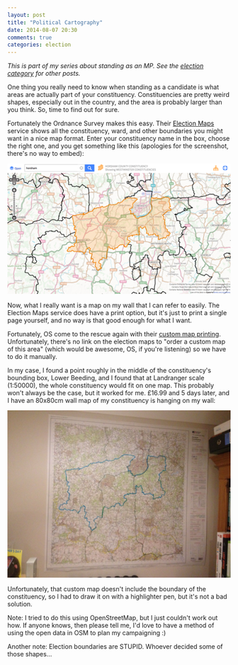 ```yaml
---
layout: post
title: "Political Cartography"
date: 2014-08-07 20:30
comments: true
categories: election
---
```

*This is part of my series about standing as an MP. See the [election category](/blog/categories/election/) for other posts.*

One thing you really need to know when standing as a candidate is what areas are actually part of your constituency. Constituencies are pretty weird shapes, especially out in the country, and the area is probably larger than you think. So, time to find out for sure.

Fortunately the Ordnance Survey makes this easy. Their [Election Maps](http://www.ordnancesurvey.co.uk/election-maps/gb/) service shows all the constituency, ward, and other boundaries you might want in a nice map format. Enter your constituency name in the box, choose the right one, and you get something like this (apologies for the screenshot, there's no way to embed):

![Horsham constituency OS map](/images/horsham_constituency.png)

Now, what I really want is a map on my wall that I can refer to easily. The Election Maps service does have a print option, but it's just to print a single page yourself, and no way is that good enough for what I want.

Fortunately, OS come to the rescue again with their [custom map printing](https://www.ordnancesurvey.co.uk/shop/custom-made-maps.html). Unfortunately, there's no link on the election maps to "order a custom map of this area" (which would be awesome, OS, if you're listening) so we have to do it manually.

In my case, I found a point roughly in the middle of the constituency's bounding box, Lower Beeding, and I found that at Landranger scale (1:50000), the whole constituency would fit on one map. This probably won't always be the case, but it worked for me. £16.99 and 5 days later, and I have an 80x80cm wall map of my constituency is hanging on my wall:

![Horsham constituency wall map](/images/wall_map.jpg)

Unfortunately, that custom map doesn't include the boundary of the constituency, so I had to draw it on with a highlighter pen, but it's not a bad solution.

Note: I tried to do this using OpenStreetMap, but I just couldn't work out how. If anyone knows, then please tell me, I'd love to have a method of using the open data in OSM to plan my campaigning :)

Another note: Election boundaries are STUPID. Whoever decided some of those shapes... 